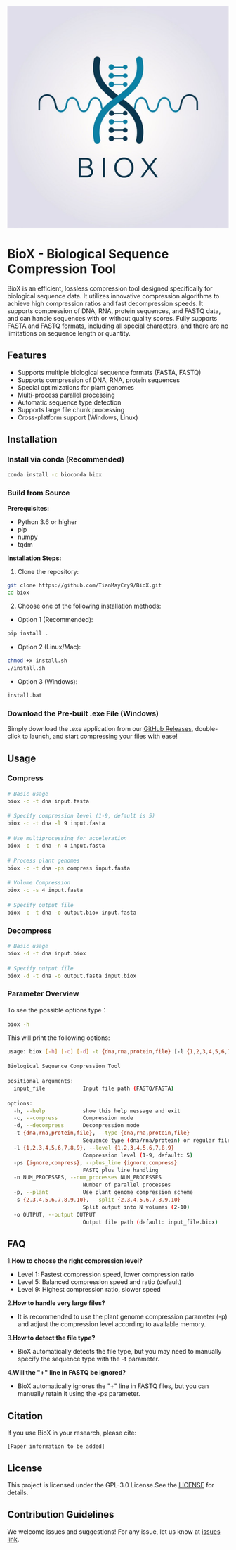 ![image](https://github.com/TianMayCry9/BioX/blob/master/BioX.png)
# BioX - Biological Sequence Compression Tool

BioX is an efficient, lossless compression tool designed specifically for biological sequence data. It utilizes innovative compression algorithms to achieve high compression ratios and fast decompression speeds. It supports compression of DNA, RNA, protein sequences, and FASTQ data, and can handle sequences with or without quality scores. Fully supports FASTA and FASTQ formats, including all special characters, and there are no limitations on sequence length or quantity.

## Features

- Supports multiple biological sequence formats (FASTA, FASTQ)
- Supports compression of DNA, RNA, protein sequences
- Special optimizations for plant genomes
- Multi-process parallel processing
- Automatic sequence type detection
- Supports large file chunk processing
- Cross-platform support (Windows, Linux)

## Installation

### Install via conda (Recommended)

```bash
conda install -c bioconda biox
```

### Build from Source

**Prerequisites:**
- Python 3.6 or higher
- pip
- numpy
- tqdm

**Installation Steps:**

1. Clone the repository:
```bash
git clone https://github.com/TianMayCry9/BioX.git
cd biox
```
2. Choose one of the following installation methods:
- Option 1 (Recommended):
```bash
pip install .
```
- Option 2 (Linux/Mac):
```bash
chmod +x install.sh
./install.sh
```
- Option 3 (Windows):
```bash
install.bat
```

### Download the Pre-built .exe File (Windows)
Simply download the .exe application from our [GitHub Releases](https://github.com/TianMayCry9/BioX/releases/tag/v1.1.0), double-click to launch, and start compressing your files with ease!

## Usage

### Compress

```bash
# Basic usage
biox -c -t dna input.fasta

# Specify compression level (1-9, default is 5)
biox -c -t dna -l 9 input.fasta

# Use multiprocessing for acceleration
biox -c -t dna -n 4 input.fasta

# Process plant genomes
biox -c -t dna -ps compress input.fasta

# Volume Compression
biox -c -s 4 input.fasta

# Specify output file
biox -c -t dna -o output.biox input.fasta
```

### Decompress

```bash
# Basic usage
biox -d -t dna input.biox

# Specify output file
biox -d -t dna -o output.fasta input.biox
```

### Parameter Overview
To see the possible options type：
```bash
biox -h
```

This will print the following options:
```bash
usage: biox [-h] [-c] [-d] -t {dna,rna,protein,file} [-l {1,2,3,4,5,6,7,8,9}] [-ps {ignore,compress}] [-n NUM_PROCESSES] [-p] [-s {2,3,4,5,6,7,8,9,10}] [-o OUTPUT] input_file

Biological Sequence Compression Tool

positional arguments:
  input_file            Input file path (FASTQ/FASTA)

options:
  -h, --help            show this help message and exit
  -c, --compress        Compression mode
  -d, --decompress      Decompression mode
  -t {dna,rna,protein,file}, --type {dna,rna,protein,file}
                        Sequence type (dna/rna/protein) or regular file
  -l {1,2,3,4,5,6,7,8,9}, --level {1,2,3,4,5,6,7,8,9}
                        Compression level (1-9, default: 5)
  -ps {ignore,compress}, --plus_line {ignore,compress}
                        FASTQ plus line handling
  -n NUM_PROCESSES, --num_processes NUM_PROCESSES
                        Number of parallel processes
  -p, --plant           Use plant genome compression scheme
  -s {2,3,4,5,6,7,8,9,10}, --split {2,3,4,5,6,7,8,9,10}
                        Split output into N volumes (2-10)
  -o OUTPUT, --output OUTPUT
                        Output file path (default: input_file.biox)
```

## FAQ

1.**How to choose the right compression level?**
   - Level 1: Fastest compression speed, lower compression ratio
   - Level 5: Balanced compression speed and ratio (default)
   - Level 9: Highest compression ratio, slower speed

2.**How to handle very large files?**
   - It is recommended to use the plant genome compression parameter (-p) and adjust the compression level according to available memory.

3.**How to detect the file type?**
   - BioX automatically detects the file type, but you may need to manually specify the sequence type with the -t parameter.

4.**Will the "+" line in FASTQ be ignored?**
   - BioX automatically ignores the "+" line in FASTQ files, but you can manually retain it using the -ps parameter.

## Citation

If you use BioX in your research, please cite:
```
[Paper information to be added]
```

## License

This project is licensed under the GPL-3.0 License.See the  [LICENSE](LICENSE) for details. 

## Contribution Guidelines

We welcome issues and suggestions! For any issue, let us know at [issues link](https://github.com/TianMayCry9/BioX/issues).
